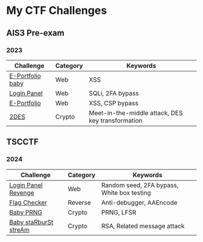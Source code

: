 # My CTF Challenges
## AIS3 Pre-exam
### 2023

| Challenge                                                   | Category | Keywords                                          |
| ----------------------------------------------------------- | -------- | ------------------------------------------------- |
| [E-Portfolio baby](ais3-pre-exam/2023/web/e-portfolio-baby) | Web      | XSS                                               |
| [Login Panel](ais3-pre-exam/2023/web/login-panel)           | Web      | SQLi, 2FA bypass                                  |
| [E-Portfolio](ais3-pre-exam/2023/web/e-portfolio)           | Web      | XSS, CSP bypass                                   |
| [2DES](ais3-pre-exam/2023/crypto/2des)                      | Crypto   | Meet-in-the-middle attack, DES key transformation |

## TSCCTF
### 2024

| Challenge                                                    | Category | Keywords                                   |
| ------------------------------------------------------------ | -------- | ------------------------------------------ |
| [Login Panel Revenge](tscctf/2024/web/login-panel-revenge)   | Web      | Random seed, 2FA bypass, White box testing |
| [Flag Checker](tscctf/2024/reverse/flag-checker)             | Reverse  | Anti-debugger, AAEncode                    |
| [Baby PRNG](tscctf/2024/crypto/baby-prng)                    | Crypto   | PRNG, LFSR                                 |
| [Baby staRburSt streAm](tscctf/2024/crypto/baby-starburst-stream) | Crypto   | RSA, Related message attack                |
